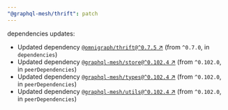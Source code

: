 ```yaml
---
"@graphql-mesh/thrift": patch
---
```

dependencies updates:
  - Updated dependency [`@omnigraph/thrift@^0.7.5` ↗︎](https://www.npmjs.com/package/@omnigraph/thrift/v/0.7.5) (from `^0.7.0`, in `dependencies`)
  - Updated dependency [`@graphql-mesh/store@^0.102.4` ↗︎](https://www.npmjs.com/package/@graphql-mesh/store/v/0.102.4) (from `^0.102.0`, in `peerDependencies`)
  - Updated dependency [`@graphql-mesh/types@^0.102.4` ↗︎](https://www.npmjs.com/package/@graphql-mesh/types/v/0.102.4) (from `^0.102.0`, in `peerDependencies`)
  - Updated dependency [`@graphql-mesh/utils@^0.102.4` ↗︎](https://www.npmjs.com/package/@graphql-mesh/utils/v/0.102.4) (from `^0.102.0`, in `peerDependencies`)
